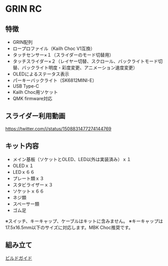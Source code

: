 # GRIN RC

## 特徴
* GRIN配列
* ロープロファイル（Kailh Choc V1互換）
* タッチセンサー×１（スライダーのモード切替用）
* タッチスライダー×２（レイヤー切替、スクロール、バックライトモード切替、バックライト明度・彩度変更、アニメーション速度変更）
* OLEDによるステータス表示
* パーキーバックライト（SK6812MINI-E）
* USB Type-C
* Kailh Choc用ソケット
* QMK firmware対応

## スライダー利用動画
https://twitter.com/i/status/1508831477274144769

## キット内容
* メイン基板（ソケットとOLED、LED以外は実装済み）ｘ１
* OLEDｘ１
* LEDｘ６６
* プレート類ｘ３
* スタビライザーｘ３
* ソケットｘ６６
* ネジ類
* スペーサー類
* ゴム足

※スイッチ、キーキャップ、ケーブルはキットに含みません。
※キーキャップは17.5x16.5mm以下のサイズに対応します。MBK Choc推奨です。

## 組み立て
[ビルドガイド](https://policium.github.io/grin_rc/)
